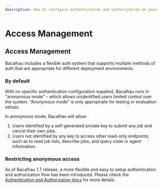 ```yaml
---
description: How to configure authentication and authorization on your Bacalhau node.
---
```


# Access Management

## Access Management

Bacalhau includes a flexible auth system that supports multiple methods of auth that are appropriate for different deployment environments.

### By default

With no specific authentication configuration supplied, Bacalhau runs in "anonymous mode" – which allows unidentified users limited control over the system. "Anonymous mode" is only appropriate for testing or evaluation setups.

In anonymous mode, Bacalhau will allow:

1. Users identified by a self-generated private key to submit any job and cancel their own jobs.
2. Users not identified by any key to access other read-only endpoints, such as to read job lists, describe jobs, and query node or agent information.

### Restricting anonymous access

As of Bacalhau 1.7 release, a more flexible and easy to setup authentication and authorization flow has been introduced. Please check the [Authentication and Authorization docs](../auth_flow.md) for more details.
